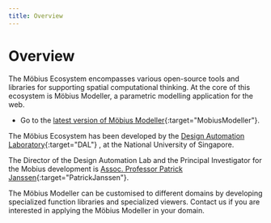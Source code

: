 ```yaml
---
title: Overview
---
```

# Overview

The Möbius Ecosystem encompasses various open-source tools and libraries for supporting spatial
computational thinking. At the core of this ecosystem is Möbius Modeller, a parametric modelling
application for the web. 

* Go to the [latest version of Möbius Modeller](https://mobius-08.design-automation.net){:target="MobiusModeller"}.

The Möbius Ecosystem has been developed by the 
[Design Automation Laboratory](https://design-automation.net){:target="DAL"}
, at the National University of Singapore.

The Director of the Design Automation Lab and the Principal Investigator for the Mobius development
is [Assoc. Professor Patrick Janssen](https://patrick.janssen.name){:target="PatrickJanssen"}.

The Möbius Modeller can be customised to different domains by developing specialized function
libraries and specialized viewers. Contact us if you are interested in applying the Möbius Modeller
in your domain.
